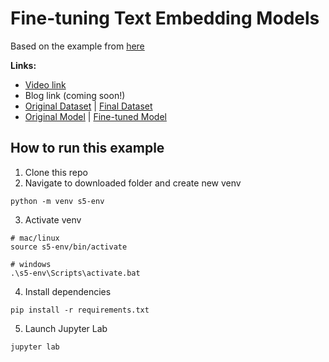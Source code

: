 # Fine-tuning Text Embedding Models
Based on the example from [here](https://sbert.net/docs/sentence_transformer/training_overview.html#trainer)

**Links:**
- [Video link](https://youtu.be/hOLBrIjRAj4)
- Blog link (coming soon!)
- [Original Dataset](https://huggingface.co/datasets/datastax/linkedin_job_listings) | [Final Dataset](https://huggingface.co/datasets/shawhin/ai-job-embedding-finetuning)
- [Original Model](https://huggingface.co/sentence-transformers/all-distilroberta-v1) | [Fine-tuned Model](https://huggingface.co/shawhin/distilroberta-ai-job-embeddings)

## How to run this example

1. Clone this repo
2. Navigate to downloaded folder and create new venv
```
python -m venv s5-env
```
3. Activate venv
```
# mac/linux
source s5-env/bin/activate

# windows
.\s5-env\Scripts\activate.bat
```
4. Install dependencies
```
pip install -r requirements.txt
```
5. Launch Jupyter Lab
```
jupyter lab
```
